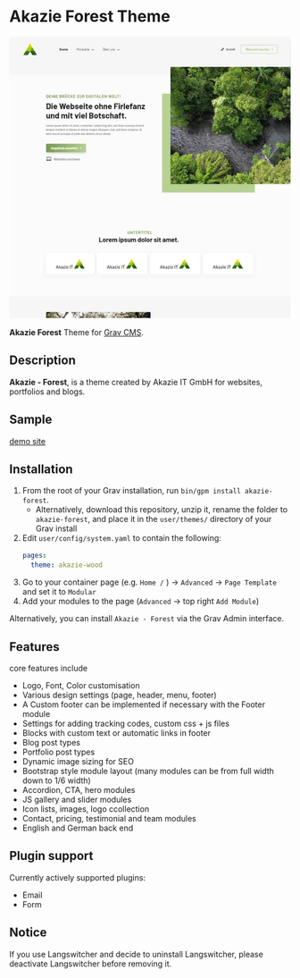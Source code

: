 # Akazie Forest Theme

![akazie-forest](https://github.com/AkazieIT/grav-theme-akazie-forest/blob/main/screenshot.jpg)

**Akazie Forest** Theme for [Grav CMS](http://github.com/getgrav/grav).  

## Description

**Akazie - Forest**, is a theme created by Akazie IT GmbH for websites, portfolios and blogs. 

## Sample

[demo site](https://demo.akazie.com/akazie-forest)

## Installation

1. From the root of your Grav installation, run `bin/gpm install akazie-forest`.
   - Alternatively, download this repository, unzip it, rename the folder to `akazie-forest`, and place it in the `user/themes/` directory of your Grav install
2. Edit `user/config/system.yaml` to contain the following:
	```yaml
    pages:
      theme: akazie-wood
	```
3. Go to your container page (e.g. `Home /` ) -> `Advanced` -> `Page Template` and set it to `Modular`
4. Add your modules to the page (`Advanced` -> top right `Add Module`)

Alternatively, you can install `Akazie - Forest` via the Grav Admin interface.

## Features

core features include

* Logo, Font, Color customisation
* Various design settings (page, header, menu, footer)
* A Custom footer can be implemented if necessary with the Footer module
* Settings for adding tracking codes, custom css + js files
* Blocks with custom text or automatic links in footer
* Blog post types
* Portfolio post types
* Dynamic image sizing for SEO
* Bootstrap style module layout (many modules can be from full width down to 1/6 width)
* Accordion, CTA, hero modules
* JS gallery and slider modules
* Icon lists, images, logo ccollection
* Contact, pricing, testimonial and team modules
* English and German back end


## Plugin support

Currently actively supported plugins:
- Email
- Form



## Notice

If you use Langswitcher and decide to uninstall Langswitcher, please deactivate Langswitcher before removing it.
